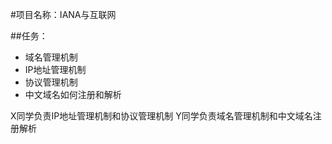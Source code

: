 
#项目名称：IANA与互联网


##任务：
- 域名管理机制
- IP地址管理机制
- 协议管理机制
- 中文域名如何注册和解析


X同学负责IP地址管理机制和协议管理机制
Y同学负责域名管理机制和中文域名注册解析

